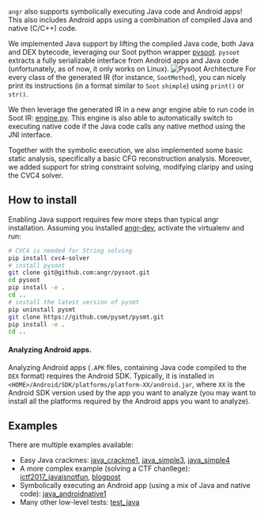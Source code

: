 `angr` also supports symbolically executing Java code and Android apps!
This also includes Android apps using a combination of compiled Java and native (C/C++) code.

We implemented Java support by lifting the compiled Java code, both Java and DEX bytecode, leveraging our Soot python wrapper [pysoot](https://github.com/angr/pysoot).
`pysoot` extracts a fully serializable interface from Android apps and Java code (unfortunately, as of now, it only works on Linux).
![Pysoot Architecture](https://github.com/angr/pysoot/blob/master/pysoot_arch.png "Pysoot Architecture")
For every class of the generated IR (for instance, `SootMethod`), you can nicely print its instructions (in a format similar to `Soot` `shimple`) using `print()` or `str()`.

We then leverage the generated IR in a new angr engine able to run code in Soot IR: [engine.py](https://github.com/angr/angr/blob/master/angr/engines/soot/engine.py).
This engine is also able to automatically switch to executing native code if the Java code calls any native method using the JNI interface.

Together with the symbolic execution, we also implemented some basic static analysis, specifically a basic CFG reconstruction analysis.
Moreover, we added support for string constraint solving, modifying claripy and using the CVC4 solver.

## How to install
Enabling Java support requires few more steps than typical angr installation.
Assuming you installed [angr-dev](https://github.com/angr/angr-dev), activate the virtualenv and run:
```bash
# CVC4 is needed for String solving
pip install cvc4-solver
# install pysoot
git clone git@github.com:angr/pysoot.git
cd pysoot
pip install -e .
cd ..
# install the latest version of pysmt
pip uninstall pysmt
git clone https://github.com/pysmt/pysmt.git
pip install -e .
cd ..
```

#### Analyzing Android apps.
Analyzing Android apps (`.APK` files, containing Java code compiled to the `DEX` format) requires the Android SDK.
Typically, it is installed in `<HOME>/Android/SDK/platforms/platform-XX/android.jar`, where `XX` is the Android SDK version used by the app you want to analyze (you may want to install all the platforms required by the Android apps you want to analyze).

## Examples
There are multiple examples available:
- Easy Java crackmes: [java_crackme1](https://github.com/angr/angr-doc/tree/master/examples/java_crackme1), [java_simple3](https://github.com/angr/angr-doc/tree/master/examples/java_simple3), [java_simple4](https://github.com/angr/angr-doc/tree/master/examples/java_simple4)
- A more complex example (solving a CTF chanllege): [ictf2017_javaisnotfun](https://github.com/angr/angr-doc/tree/master/examples/ictf2017_javaisnotfun), [blogpost](angr.io/blog/java_angr)
- Symbolically executing an Android app (using a mix of Java and native code): [java_androidnative1](https://github.com/angr/angr-doc/tree/master/examples/java_androidnative1)
- Many other low-level tests: [test_java](https://github.com/angr/angr/blob/master/tests/test_java.py)
